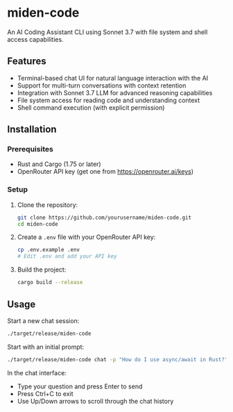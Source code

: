 # miden-code

An AI Coding Assistant CLI using Sonnet 3.7 with file system and shell access capabilities.

## Features

- Terminal-based chat UI for natural language interaction with the AI
- Support for multi-turn conversations with context retention
- Integration with Sonnet 3.7 LLM for advanced reasoning capabilities
- File system access for reading code and understanding context
- Shell command execution (with explicit permission)

## Installation

### Prerequisites

- Rust and Cargo (1.75 or later)
- OpenRouter API key (get one from https://openrouter.ai/keys)

### Setup

1. Clone the repository:
   ```bash
   git clone https://github.com/yourusername/miden-code.git
   cd miden-code
   ```

2. Create a `.env` file with your OpenRouter API key:
   ```bash
   cp .env.example .env
   # Edit .env and add your API key
   ```

3. Build the project:
   ```bash
   cargo build --release
   ```

## Usage

Start a new chat session:

```bash
./target/release/miden-code
```

Start with an initial prompt:

```bash
./target/release/miden-code chat -p "How do I use async/await in Rust?"
```

In the chat interface:
- Type your question and press Enter to send
- Press Ctrl+C to exit
- Use Up/Down arrows to scroll through the chat history